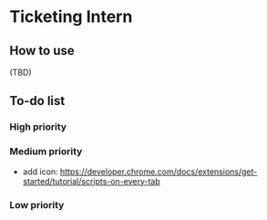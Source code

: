 # Ticketing Intern

## How to use

(TBD)

## To-do list

### High priority

### Medium priority

- add icon: https://developer.chrome.com/docs/extensions/get-started/tutorial/scripts-on-every-tab

### Low priority